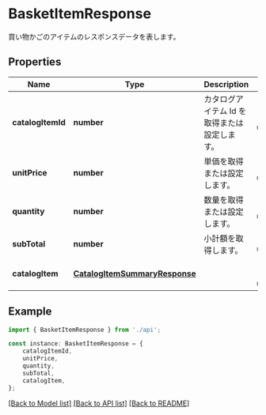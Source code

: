# BasketItemResponse

買い物かごのアイテムのレスポンスデータを表します。             

## Properties

Name | Type | Description | Notes
------------ | ------------- | ------------- | -------------
**catalogItemId** | **number** | カタログアイテム Id を取得または設定します。              | [default to undefined]
**unitPrice** | **number** | 単価を取得または設定します。              | [default to undefined]
**quantity** | **number** | 数量を取得または設定します。              | [default to undefined]
**subTotal** | **number** | 小計額を取得します。              | [default to undefined]
**catalogItem** | [**CatalogItemSummaryResponse**](CatalogItemSummaryResponse.md) |  | [optional] [default to undefined]

## Example

```typescript
import { BasketItemResponse } from './api';

const instance: BasketItemResponse = {
    catalogItemId,
    unitPrice,
    quantity,
    subTotal,
    catalogItem,
};
```

[[Back to Model list]](../README.md#documentation-for-models) [[Back to API list]](../README.md#documentation-for-api-endpoints) [[Back to README]](../README.md)
